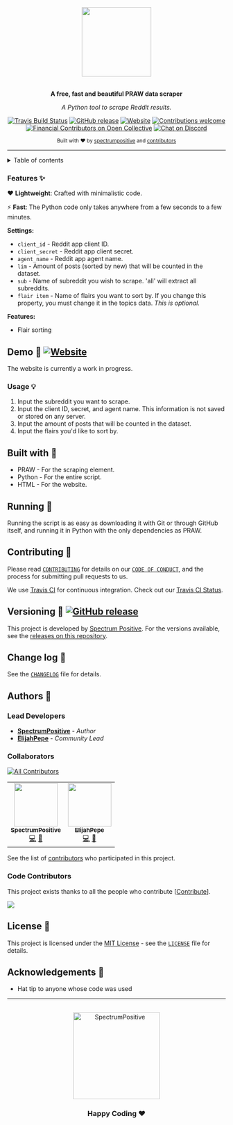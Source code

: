 <div align="center">
  <a href="https://github.com/spectrumpositive/PRAW-data-scraper"><img src="https://elijahpepe.com/i/CUMq1Jvg7b.png" height="160"></a>
  <br>
  <br>
  <p>
    <b>A free, fast and beautiful PRAW data scraper</b>
  </p>
  <p>
     <i>A Python tool to scrape Reddit results.</i>
  </p>
  <p>

[![Travis Build Status](https://img.shields.io/travis/com/spectrumpositive/PRAW-data-scraper?logo=Travis)](https://travis-ci.com/spectrumpositive/PRAW-data-scraper) [![GitHub release](https://img.shields.io/github/release/spectrumpositive/PRAW-data-scraper/all?logo=GitHub)](https://github.com/spectrumpositive/PRAW-data-scraper/releases/latest) [![Website](https://img.shields.io/website?url=https%3A%2F%2Felijahpepe.com/prawdatascraper&logo=PRAWDataScraper)](https://elijahpepe.com/prawdatascraper) [![Contributions welcome](https://img.shields.io/badge/contributions-welcome-brightgreen)](CONTRIBUTING.md) [![Financial Contributors on Open Collective](https://img.shields.io/opencollective/all/prawdatascraper?logo=Open-Collective&label=financial+contributors)](https://opencollective.com/prawdatascraper) [![Chat on Discord](https://img.shields.io/badge/chat-Discord-violet?logo=discord)](https://discord.gg/n2VuTrS)

  </p>
  <p>
    <sub>Built with ❤︎ by
      <a href="https://github.com/spectrumpositive">spectrumpositive</a> and
      <a href="https://github.com/spectrumpositive/PRAW-data-scraper/graphs/contributors">contributors</a>
    </sub>
  </p>
</div>

---

<details>
  <summary>Table of contents</summary>

---

- [Features](#features-)
- [Demo](#demo--)
- [Usage](#usage-)
- [Built with](#built-with-)
- [Developing](#developing-)
  - [Browser based development environment](#browser-based-development-environment)
  - [Local development environment](#local-development-environment)
  - [Docker compose](#docker-compose)
- [Docker](#docker--)
- [Releasing](#releasing-)
- [Contributing](#contributing-)
- [Continuous Integration](#continuous-integration--)
- [Versioning](#versioning--)
- [Change log](#change-log-)
- [Authors](#authors-)
  - [Lead Developers](#lead-developers)
  - [Testing and Debugging](#testing-and-debugging)
  - [Collaborators](#collaborators-)
  - [Thanks](#thanks)
  - [Financial Contributors](#financial-contributors)
    - [Organizations](#organizations)
    - [Individuals](#individuals)
  - [Code Contributors](#code-contributors)
- [License](#license-)
- [Acknowledgements](#acknowledgements-)
- [Badges](#badges-)

---

</details>

### Features ✨

❤️ **Lightweight**: Crafted with minimalistic code.

⚡️ **Fast**: The Python code only takes anywhere from a few seconds to a few minutes.

**Settings:**

- `client_id` - Reddit app client ID.
- `client_secret` - Reddit app client secret.
- `agent_name` - Reddit app agent name.
- `lim` - Amount of posts (sorted by new) that will be counted in the dataset.
- `sub` - Name of subreddit you wish to scrape. 'all' will extract all subreddits.
- `flair item` - Name of flairs you want to sort by. If you change this property, you must change it in the topics data. *This is optional.*

**Features:**

- Flair sorting

## Demo 🚀 [![Website](https://img.shields.io/website?url=https%3A%2F%2Felijahpepe.com/prawdatascraper&logo=prawdatascraper)](https:/elijahpepe.com/prawdatascraper)

The website is currently a work in progress.

### Usage 💡

1. Input the subreddit you want to scrape.
2. Input the client ID, secret, and agent name. This information is not saved or stored on any server.
3. Input the amount of posts that will be counted in the dataset.
4. Input the flairs you'd like to sort by.

## Built with 🔧

- PRAW - For the scraping element.
- Python - For the entire script.
- HTML - For the website.

## Running 👷

Running the script is as easy as downloading it with Git or through GitHub itself, and running it in Python with the only dependencies as PRAW.

## Contributing 🍰

Please read [`CONTRIBUTING`](CONTRIBUTING.md) for details on our [`CODE OF CONDUCT`](CODE_OF_CONDUCT.md), and the process for submitting pull requests to us.

We use [Travis CI](https://travis-ci.com) for continuous integration. Check out our [Travis CI Status](https://travis-ci.com/spectrumpositive/PRAW-data-scraper).

## Versioning 🔖 [![GitHub release](https://img.shields.io/github/release/liyasthomas/postwoman/all?logo=GitHub)](https://github.com/liyasthomas/postwoman/releases/latest)

This project is developed by [Spectrum Positive](https://github.com/spectrumpositive). For the versions available, see the [releases on this repository](https://github.com/spectrumpositive/PRAW-data-scraper/releases).

## Change log 📝

See the [`CHANGELOG`](CHANGELOG.md) file for details.

## Authors 🧙

### Lead Developers

- **[SpectrumPositive](https://github.com/spectrumpositive)** - _Author_
- **[ElijahPepe](https://github.com/ElijahPepe)** - _Community Lead_

### Collaborators <!-- ALL-CONTRIBUTORS-BADGE:START - Do not remove or modify this section -->

[![All Contributors](https://img.shields.io/badge/all_contributors-14-orange.svg?style=flat-square)](#contributors-)

<!-- ALL-CONTRIBUTORS-BADGE:END -->

<!-- ALL-CONTRIBUTORS-LIST:START - Do not remove or modify this section -->
<!-- prettier-ignore-start -->
<!-- markdownlint-disable -->
<table>
  <tr>
    <td align="center"><a href="https://github.com/spectrumpositive"><img src="https://avatars1.githubusercontent.com/u/68460525?v=4" width="100px;" alt=""/><br /><sub><b>SpectrumPositive</b></sub></a><br /><a href="https://github.com/spectrumpositive/PRAW-data-scraper/commits?author=spectrumpositive" title="Code">💻</a> <a href="#design-spectrumpositive" title="Design">🎨</a></td>
    <td align="center"><a href="https://elijahpepe.com"><img src="https://avatars3.githubusercontent.com/u/29153977?v=4" width="100px;" alt=""/><br /><sub><b>ElijahPepe</b></sub></a><br /><a href="https://github.com/spectrumpositive/PRAW-data-scraper/commits?author=ElijahPepe" title="Code">💻</a> <a href="#design-ElijahPepe" title="Design">🎨</a></td>
  </tr>
</table>

<!-- markdownlint-enable -->
<!-- prettier-ignore-end -->

<!-- ALL-CONTRIBUTORS-LIST:END -->

See the list of [contributors](https://github.com/spectrumpositive/PRAW-data-scraper/graphs/contributors) who participated in this project.

### Code Contributors

This project exists thanks to all the people who contribute [[Contribute](CONTRIBUTING.md)].

<a href="https://github.com/spectrumpositive/PRAW-data-scraper/graphs/contributors"><img src="https://opencollective.com/prawdatascraper/contributors.svg?width=890&button=false" /></a>

## License 📄

This project is licensed under the [MIT License](https://opensource.org/licenses/MIT) - see the [`LICENSE`](LICENSE) file for details.

## Acknowledgements 🙏

- Hat tip to anyone whose code was used

---

<div align="center">
  <br>
  <a href="https://github.com/spectrumpositive/PRAW-data-scraper"><img src="https://avatars3.githubusercontent.com/u/68460525?s=460&v=4f" alt="SpectrumPositive" width="200"></a>
  <br>
  <h3>Happy Coding ❤︎</h3>
</div>
